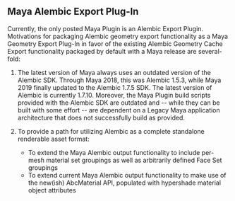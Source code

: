 ## Maya Alembic Export Plug-In

Currently, the only posted Maya Plugin is an Alembic Export Plugin.  Motivations for packaging Alembic geometry export functionality as a Maya Geometry Export Plug-In in favor of the existing Alembic Geometry Cache Export functionality packaged by default with a Maya release are several-fold:

1.  The latest version of Maya always uses an outdated version of the Alembic SDK.  Through Maya 2018, this was Alembic 1.5.3, while Maya 2019 finally updated to the Alembic 1.7.5 SDK.  The latest version of Alembic is currently 1.7.10.  Moreover, the Maya Plugin build scripts provided with the Alembic SDK are outdated and -- while they can be built with some effort -- are dependent on a Legacy Maya application architecture that does not successfully build as provided.  

2.   To provide a path for utilizing Alembic as a complete standalone renderable asset format:
     - To extend the Maya Alembic output functionality to include per-mesh material set groupings as well as arbitrarily defined Face Set groupings
     - To extend current Maya Alembic output functionality to make use of the new(ish) AbcMaterial API, populated with hypershade material object attributes
